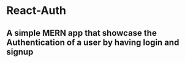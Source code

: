 # React-Auth

## A simple MERN app that showcase the Authentication of a user by having login and signup
